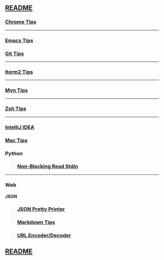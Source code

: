 ## [README](https://github.com/sethfuller/tips/blob/main/README.md)

### [Chrome Tips](https://github.com/sethfuller/tips/blob/main/chrome_tips.md)
_______________________

### [Emacs Tips](https://github.com/sethfuller/tips/blob/main/emacs_tips.md)


### [Git Tips](https://github.com/sethfuller/tips/blob/main/git_tips.md)
_______________________

### [Iterm2 Tips](https://github.com/sethfuller/tips/blob/main/iTerm2_shortcuts.md)
_______________________

### [Mvn Tips](https://github.com/sethfuller/tips/blob/main/mvn_tips.md)
_______________________

### [Zsh Tips](https://github.com/sethfuller/tips/blob/main/zsh_tips.md)
_______________________

### [IntelliJ IDEA](https://github.com/sethfuller/tips/blob/main/intellij_idea_tips.md)

### [Mac Tips]()

### Python
> ### [Non-Blocking Read Stdin](https://stackoverflow.com/questions/21791621/taking-input-from-sys-stdin-non-blocking)

_______________________

### Web

#### JSON

> ### [JSON Pretty Printer](https://jsonformatter.org/json-pretty-print)

> ### [Markdown Tips](/Users/sfulle176/Src/docs/markdown_tips.md)

> ### [URL Encoder/Decoder](https://meyerweb.com/eric/tools/dencoder/)

## [README](https://github.com/sethfuller/tips/blob/main/README.md)
